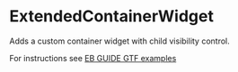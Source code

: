 ﻿# ExtendedContainerWidget

Adds a custom container widget with child visibility control.

For instructions see [EB GUIDE GTF examples](../../readme.md)
